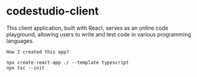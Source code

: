 # codestudio-client

This client application, built with React, serves as an online code playground, allowing users to write and test code in various programming languages.

`How I created this app? `

```
npx create-react-app ./ --template typescript
npx tsc --init
```
